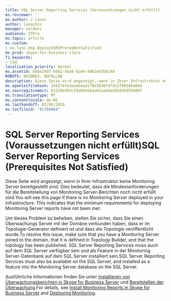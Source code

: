 ```yaml
---
title: SQL Server Reporting Services (Voraussetzungen nicht erfüllt)
ms.reviewer: ''
ms.author: v-lanac
author: lanachin
manager: serdars
audience: ITPro
ms.topic: article
ms.custom:
- ms.lync.dep.DeploySSRSPrereqNotSatisfied
ms.prod: skype-for-business-itpro
f1.keywords:
- CSH
localization_priority: Normal
ms.assetid: b6be29df-b882-4ba8-ba40-8062eb3bb14d
ROBOTS: NOINDEX, NOFOLLOW
description: Diese Seite wird angezeigt, wenn in Ihrer Infrastruktur keine Monitoring Server bereitgestellt sind. Dies bedeutet, dass die Mindestanforderungen für die Bereitstellung von Monitoring Server-Berichten noch nicht erfüllt sind.
ms.openlocfilehash: 1641f8fedaaebead178e3838f4fdc2f96546d884
ms.sourcegitcommit: b1229ed5dc25a04e56aa02aab8ad3d4209559d8f
ms.translationtype: MT
ms.contentlocale: de-DE
ms.lasthandoff: 02/06/2020
ms.locfileid: "41794664"
---
```

# <a name="sql-server-reporting-services-prerequisites-not-satisfied"></a><span data-ttu-id="99312-104">SQL Server Reporting Services (Voraussetzungen nicht erfüllt)</span><span class="sxs-lookup"><span data-stu-id="99312-104">SQL Server Reporting Services (Prerequisites Not Satisfied)</span></span>

<span data-ttu-id="99312-p102">Diese Seite wird angezeigt, wenn in Ihrer Infrastruktur keine Monitoring Server bereitgestellt sind. Dies bedeutet, dass die Mindestanforderungen für die Bereitstellung von Monitoring Server-Berichten noch nicht erfüllt sind.</span><span class="sxs-lookup"><span data-stu-id="99312-p102">You will see this page if there is no Monitoring Server deployed in your infrastructure. This indicates that the minimum requirements for deploying Monitoring Server reports have not been met.</span></span>

<span data-ttu-id="99312-107">Um dieses Problem zu beheben, stellen Sie sicher, dass Sie einen Überwachungs Server mit der Domäne verbunden haben, dass er im Topologie-Generator definiert ist und dass die Topologie veröffentlicht wurde.</span><span class="sxs-lookup"><span data-stu-id="99312-107">To resolve this issue, make sure that you have a Monitoring Server joined to the domain, that it is defined in Topology Builder, and that the topology has been published.</span></span> <span data-ttu-id="99312-108">SQL Server Reporting Services muss auch auf dem SQL Server verfügbar sein und als Feature in der Monitoring Server-Datenbank auf dem SQL Server installiert sein.</span><span class="sxs-lookup"><span data-stu-id="99312-108">SQL Server Reporting Services must also be available on the SQL Server, and installed as a feature into the Monitoring Server database on the SQL Server.</span></span>

<span data-ttu-id="99312-109">Ausführliche Informationen finden Sie unter [Installieren von Überwachungsberichten in Skype for Business Server](../../../deploy/deploy-monitoring/install-monitoring-reports.md) und [Bereitstellen der Überwachung](https://technet.microsoft.com/library/117f4a3e-0670-4388-a553-b9854921145f.aspx).</span><span class="sxs-lookup"><span data-stu-id="99312-109">For details, see [Install Monitoring Reports in Skype for Business Server](../../../deploy/deploy-monitoring/install-monitoring-reports.md) and [Deploying Monitoring](https://technet.microsoft.com/library/117f4a3e-0670-4388-a553-b9854921145f.aspx).</span></span>


